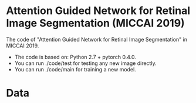 # Attention Guided Network for Retinal Image Segmentation (MICCAI 2019)
The code of "Attention Guided Network for Retinal Image Segmentation" in MICCAI 2019.
  - The code is based on: Python 2.7 + pytorch 0.4.0.
  - You can run ./code/test for testing any new image directly.
  - You can run ./code/main for training a new model.

# Data
